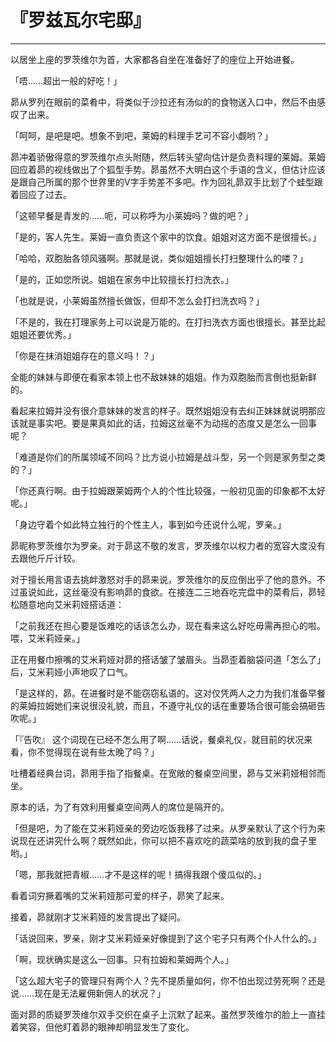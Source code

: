 # 『罗兹瓦尔宅邸』

------

以居坐上座的罗茨维尔为首，大家都各自坐在准备好了的座位上开始进餐。

「唔……超出一般的好吃！」

昴从罗列在眼前的菜肴中，将类似于沙拉还有汤似的的食物送入口中，然后不由感叹了出来。

「呵呵，是吧是吧。想象不到吧，莱姆的料理手艺可不容小觑哟？」

昴冲着骄傲得意的罗茨维尔点头附随，然后转头望向估计是负责料理的莱姆。莱姆回应着昴的视线做出了个狐型手势。昴虽然不大明白这个手语的含义，但估计应该是跟自己所属的那个世界里的V字手势差不多吧。作为回礼昴双手比划了个蛙型跟着回应了过去。

「这顿早餐是青发的……呃，可以称呼为小莱姆吗？做的吧？」

「是的，客人先生。莱姆一直负责这个家中的饮食。姐姐对这方面不是很擅长。」

「哈哈，双胞胎各领风骚啊。那就是说，类似姐姐擅长打扫整理什么的喽？」

「是的，正如您所说。姐姐在家务中比较擅长打扫洗衣。」

「也就是说，小莱姆虽然擅长做饭，但却不怎么会打扫洗衣吗？」

「不是的，我在打理家务上可以说是万能的。在打扫洗衣方面也很擅长。甚至比起姐姐还要优秀。」

「你是在抹消姐姐存在的意义吗！？」

全能的妹妹与即便在看家本领上也不敌妹妹的姐姐。作为双胞胎而言倒也挺新鲜的。

看起来拉姆并没有很介意妹妹的发言的样子。既然姐姐没有去纠正妹妹就说明那应该就是事实吧。要是果真如此的话，拉姆这丝毫不为动摇的态度又是怎么一回事呢？

「难道是你们的所属领域不同吗？比方说小拉姆是战斗型，另一个则是家务型之类的？」

「你还真行啊。由于拉姆跟莱姆两个人的个性比较强，一般初见面的印象都不太好呢。」

「身边守着个如此特立独行的个性主人，事到如今还说什么呢，罗亲。」

昴昵称罗茨维尔为罗亲。对于昴这不敬的发言，罗茨维尔以权力者的宽容大度没有去跟他斤斤计较。

对于擅长用言语去挑衅激怒对手的昴来说，罗茨维尔的反应倒出乎了他的意外。不过虽说如此，这丝毫没有影响昴的食欲。在接连二三地吞吃完盘中的菜肴后，昴轻松随意地向艾米莉娅搭话道：

「之前我还在担心要是饭难吃的话该怎么办，现在看来这么好吃毋需再担心的啦。喂，艾米莉娅亲。」

正在用餐巾擦嘴的艾米莉娅对昴的搭话皱了皱眉头。当昴歪着脑袋问道「怎么了」后，艾米莉娅小声地叹了口气。

「是这样的，昴。在进餐时是不能窃窃私语的。这对仅凭两人之力为我们准备早餐的莱姆拉姆她们来说很没礼貌，而且，不遵守礼仪的话在重要场合很可能会搞砸告吹呢。」

「『告吹』 这个词现在已经不怎么用了啊……话说，餐桌礼仪，就目前的状况来看，你不觉得现在说有些太晚了吗？」

吐槽着经典台词，昴用手指了指餐桌。在宽敞的餐桌空间里，昴与艾米莉娅相邻而坐。

原本的话，为了有效利用餐桌空间两人的席位是隔开的。

「但是吧，为了能在艾米莉娅亲的旁边吃饭我移了过来。从罗亲默认了这个行为来说现在还讲究什么啊？既然如此，你可以把不喜欢吃的蔬菜啥的放到我的盘子里哟。」

「嗯，那我就把青椒……才不是这样的呢！搞得我跟个傻瓜似的。」

看着词穷撅着嘴的艾米莉娅那可爱的样子，昴笑了起来。

接着，昴就刚才艾米莉娅的发言提出了疑问。

「话说回来，罗亲，刚才艾米莉娅亲好像提到了这个宅子只有两个仆人什么的。」

「啊，现状确实是这么一回事。只有拉姆和莱姆两个人。」

「这么超大宅子的管理只有两个人？先不提质量如何，你不怕出现过劳死啊？还是说……现在是无法雇佣新佣人的状况？」

面对昴的质疑罗茨维尔双手交织在桌子上沉默了起来。虽然罗茨维尔的脸上一直挂着笑容，但他盯着昴的眼神却明显发生了变化。

